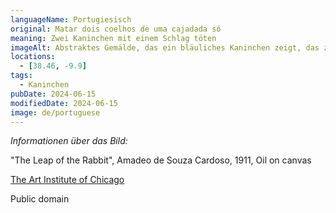 ```yaml
---
languageName: Portugiesisch
original: Matar dois coelhos de uma cajadada só
meaning: Zwei Kaninchen mit einem Schlag töten
imageAlt: Abstraktes Gemälde, das ein bläuliches Kaninchen zeigt, das zwischen großen grünen Blättern und Blumen springt
locations:
  - [38.46, -9.9]
tags:
  - Kaninchen
pubDate: 2024-06-15
modifiedDate: 2024-06-15
image: de/portuguese
---
```


_Informationen über das Bild:_

"The Leap of the Rabbit", Amadeo de Souza Cardoso, 1911, Oil on canvas

[The Art Institute of Chicago](https://www.artic.edu/artworks/8999/the-leap-of-the-rabbit)

Public domain
